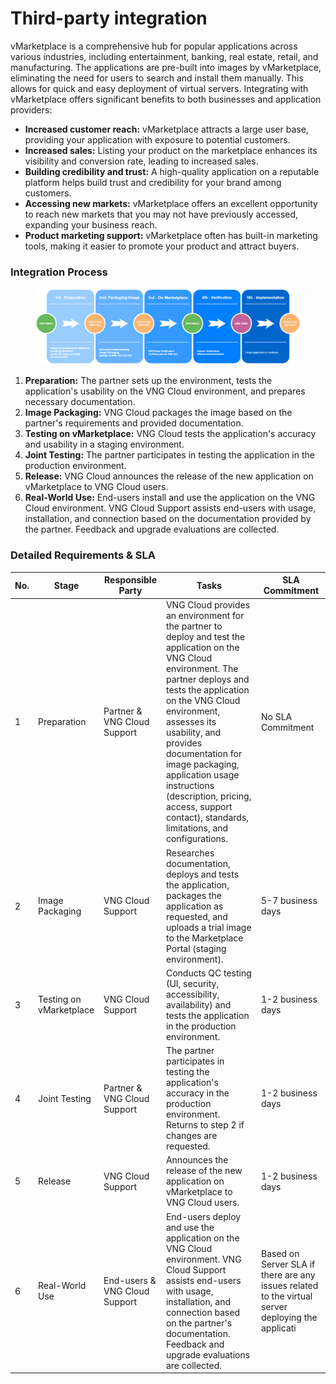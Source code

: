 # Third-party integration

vMarketplace is a comprehensive hub for popular applications across various industries, including entertainment, banking, real estate, retail, and manufacturing. The applications are pre-built into images by vMarketplace, eliminating the need for users to search and install them manually. This allows for quick and easy deployment of virtual servers. Integrating with vMarketplace offers significant benefits to both businesses and application providers:

* **Increased customer reach:** vMarketplace attracts a large user base, providing your application with exposure to potential customers.
* **Increased sales:** Listing your product on the marketplace enhances its visibility and conversion rate, leading to increased sales.
* **Building credibility and trust:** A high-quality application on a reputable platform helps build trust and credibility for your brand among customers.
* **Accessing new markets:** vMarketplace offers an excellent opportunity to reach new markets that you may not have previously accessed, expanding your business reach.
* **Product marketing support:** vMarketplace often has built-in marketing tools, making it easier to promote your product and attract buyers.

### Integration Process

<figure><img src="../../.gitbook/assets/image (3) (1) (1) (1) (1) (1) (1).png" alt=""><figcaption></figcaption></figure>

1. **Preparation:** The partner sets up the environment, tests the application's usability on the VNG Cloud environment, and prepares necessary documentation.
2. **Image Packaging:** VNG Cloud packages the image based on the partner's requirements and provided documentation.
3. **Testing on vMarketplace:** VNG Cloud tests the application's accuracy and usability in a staging environment.
4. **Joint Testing:** The partner participates in testing the application in the production environment.
5. **Release:** VNG Cloud announces the release of the new application on vMarketplace to VNG Cloud users.
6. **Real-World Use:** End-users install and use the application on the VNG Cloud environment. VNG Cloud Support assists end-users with usage, installation, and connection based on the documentation provided by the partner. Feedback and upgrade evaluations are collected.

### Detailed Requirements & SLA

| No. | Stage                   | Responsible Party             | Tasks                                                                                                                                                                                                                                                                                                                                                                                              | SLA Commitment                                                                                    |
| --- | ----------------------- | ----------------------------- | -------------------------------------------------------------------------------------------------------------------------------------------------------------------------------------------------------------------------------------------------------------------------------------------------------------------------------------------------------------------------------------------------- | ------------------------------------------------------------------------------------------------- |
| 1   | Preparation             | Partner & VNG Cloud Support   | VNG Cloud provides an environment for the partner to deploy and test the application on the VNG Cloud environment. The partner deploys and tests the application on the VNG Cloud environment, assesses its usability, and provides documentation for image packaging, application usage instructions (description, pricing, access, support contact), standards, limitations, and configurations. | No SLA Commitment                                                                                 |
| 2   | Image Packaging         | VNG Cloud Support             | Researches documentation, deploys and tests the application, packages the application as requested, and uploads a trial image to the Marketplace Portal (staging environment).                                                                                                                                                                                                                     | 5-7 business days                                                                                 |
| 3   | Testing on vMarketplace | VNG Cloud Support             | Conducts QC testing (UI, security, accessibility, availability) and tests the application in the production environment.                                                                                                                                                                                                                                                                           | 1-2 business days                                                                                 |
| 4   | Joint Testing           | Partner & VNG Cloud Support   | The partner participates in testing the application's accuracy in the production environment. Returns to step 2 if changes are requested.                                                                                                                                                                                                                                                          | 1-2 business days                                                                                 |
| 5   | Release                 | VNG Cloud Support             | Announces the release of the new application on vMarketplace to VNG Cloud users.                                                                                                                                                                                                                                                                                                                   | 1-2 business days                                                                                 |
| 6   | Real-World Use          | End-users & VNG Cloud Support | End-users deploy and use the application on the VNG Cloud environment. VNG Cloud Support assists end-users with usage, installation, and connection based on the partner's documentation. Feedback and upgrade evaluations are collected.                                                                                                                                                          | Based on Server SLA if there are any issues related to the virtual server deploying the applicati |

